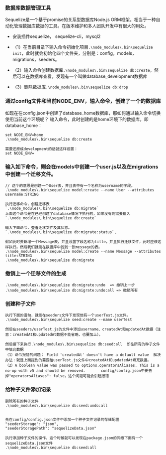 ### 数据库数据管理工具
Sequelize是一个基于promise的关系型数据库Node.js ORM框架。相当于一种自动化管理数据库数据的工具。在版本维护和多人团队开发中有很大的用处。


- 安装插件sequelize， sequelize-cli，mysql2

- （1）在当前目录下输入命令初始化项目`.\node_modules\.bin\sequelize init`，此时就会初始化四个文件夹，分别是：config，models，migrations，seeders。
- （2）输入命令创建数据库`.\node_modules\.bin\sequelize db:create`，然后可以在数据库查看，发现有一个叫做database_development数据库
- （3）删除数据库`.\node_modules\.bin\sequelize db:drop`



### 通过config文件和当前NODE_ENV，输入命令，创建了一个的数据库
如现在在config.json中创建了database_home数据库，那如何通过输入命令切换使用当前这个环境呢？
输入命令，此时创建的是home环境下的数据库，即database_home：
```
set NODE_ENV=home
.\node_modules\.bin\sequelize db:create

需要还原成development的话就这样设置：
set NODE_ENV=
```

### 输入如下命令，则会在models中创建一个user.js以及在migrations中创建一个迁移文件。
```
// 这个的意思是创建一个User表，并且表中有一个名称为username的字段。
.\node_modules\.bin\sequelize model:create --name User --attributes username:STRING

执行迁移命令，创建迁移表
`.\node_modules\.bin\sequelize db:migrate`
上面这个命令是在已经创建了database情况下执行的，如果没有则需要输入`.\node_modules\.bin\sequelize db:create`

输入下面命令，查看迁移文件及其状态。
`.\node_modules\.bin\sequelize db:migrate:status`,

假如此时要新增一个Message表，并且设置字段名称为title，并且执行迁移文件，此时应该这样执行。然后我们就能在数据库中找到一张message的表。
.\node_modules\.bin\sequelize model:create --name Message --attributes title:STRING
.\node_modules\.bin\sequelize db:migrate
```


### 撤销上一个迁移文件的生成
```
.\node_modules\.bin\sequelize db:migrate:undo  => 撤销上一步
.\node_modules\.bin\sequelize db:migrate:undo:all => 撤销所有
```


### 创建种子文件
```
执行下面的语句，就能在seeders文件下发现他有一个userTest.js文件。
.\node_modules\.bin\sequelize seed:create --name userTest

然后在seeders/userTest.js的文件中添加username、createdAt和updatedAt数据（注意：createdAt和updatedAt数据不能省略，也要加上）。

然后接下来执行.\node_modules\.bin\sequelize db:seed:all  即往所有的种子文件中填充数据
（1）命令报错的问题： Field 'createdAt' doesn't have a default value  解决办法：就是上面提到的需要给userTest.js文件中createdAt和updatedAt填充数据。
（2）A boolean value was passed to options.operatorsAliases. This is a no-op with v5 and should be removed.       config/config.json中要去掉"operatorsAliases": false，这个问题可能会引起报错
```

### 给种子文件添加记录
```
删除所有的种子文件
.\node_modules\.bin\sequelize db:seed:undo:all


先在config/config.json文件中添加一个种子文件记录的存储配置
"seederStorage": "json",
"seederStoragePath": "sequelizeData.json"

执行添加种子文件的操作，这个时候就可以发现在package.json的同级下面有一个sequelizeData.json文件
.\node_modules\.bin\sequelize db:seed:all




```


